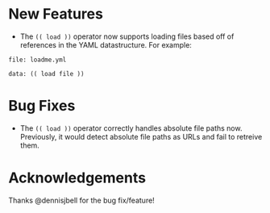 # New Features

- The `(( load ))` operator now supports loading files based off of references in the YAML
  datastructure. For example:

```
file: loadme.yml

data: (( load file ))
```

# Bug Fixes

- The `(( load ))` operator correctly handles absolute file paths now. Previously, it
  would detect absolute file paths as URLs and fail to retreive them.

# Acknowledgements

Thanks @dennisjbell for the bug fix/feature!
